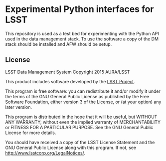 Experimental Python interfaces for LSST
=======================================

This repository is used as a test bed for experimenting with the Python API used in the data management stack. To use the software a copy of the DM stack should be installed and AFW should be setup.

License
---

LSST Data Management System
Copyright 2015 AURA/LSST

This product includes software developed by the [LSST Project](http://www.lsst.org/).

This program is free software: you can redistribute it and/or modify it under the terms of the GNU General Public License as published by the Free Software Foundation, either version 3 of the License, or (at your option) any later version.

This program is distributed in the hope that it will be useful, but WITHOUT ANY WARRANTY; without even the implied warranty of MERCHANTABILITY or FITNESS FOR A PARTICULAR PURPOSE.    See the GNU General Public License for more details.

You should have received a copy of the LSST License Statement and the GNU General Public License along with this program.  If not, see <http://www.lsstcorp.org/LegalNotices/>.
